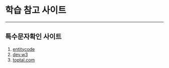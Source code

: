 # 학습 참고 사이트

---

## 특수문자확인 사이트
1. [entitycode](https://entitycode.com/)
2. [dev.w3](https://dev.w3.org/html5/html-author/charref)
3. [toptal.com](https://www.toptal.com/designers/htmlarrows/symbols)

